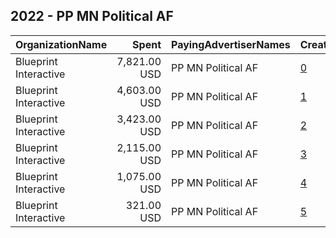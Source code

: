 ## 2022 - PP MN Political AF 
|OrganizationName|Spent|PayingAdvertiserNames|CreativeUrls|Impressions|Genders|AgeBrackets|CountryCodes|BillingAddresses|CandidateBallotInformation|
|:---|---:|:---|:---|---:|:---|:---|:---|:---|:---|
|Blueprint Interactive|7,821.00 USD|PP MN Political AF|[0](https://www.snap.com/political-ads/asset/a29ae9ed780b692b8a2095f75957a7c0c0a0aebbcfb5d8fa53b516cb73e7699c?mediaType=mp4)|243,479||18-35|united states|"1220 19th Street NW,Washington,20036,US"||
|Blueprint Interactive|4,603.00 USD|PP MN Political AF|[1](https://www.snap.com/political-ads/asset/5f484546cc256752b646f4ec2c3cbc81765cf469ee2c1f53d0cecee78606c093?mediaType=mp4)|158,104||18-35|united states|"1220 19th Street NW,Washington,20036,US"||
|Blueprint Interactive|3,423.00 USD|PP MN Political AF|[2](https://www.snap.com/political-ads/asset/bc5bee91f09ba2ea986867480907e36864e8d24b13d00db488e42743454b1b44?mediaType=mp4)|102,743||18-35|united states|"1220 19th Street NW,Washington,20036,US"||
|Blueprint Interactive|2,115.00 USD|PP MN Political AF|[3](https://www.snap.com/political-ads/asset/a29ae9ed780b692b8a2095f75957a7c0c0a0aebbcfb5d8fa53b516cb73e7699c?mediaType=mp4)|88,752||18-35|united states|"1220 19th Street NW,Washington,20036,US"||
|Blueprint Interactive|1,075.00 USD|PP MN Political AF|[4](https://www.snap.com/political-ads/asset/5f484546cc256752b646f4ec2c3cbc81765cf469ee2c1f53d0cecee78606c093?mediaType=mp4)|42,686||18-35|united states|"1220 19th Street NW,Washington,20036,US"||
|Blueprint Interactive|321.00 USD|PP MN Political AF|[5](https://www.snap.com/political-ads/asset/bc5bee91f09ba2ea986867480907e36864e8d24b13d00db488e42743454b1b44?mediaType=mp4)|11,228||18-35|united states|"1220 19th Street NW,Washington,20036,US"||

